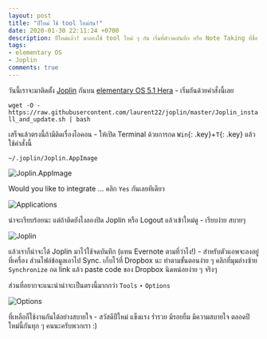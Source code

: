 ```yaml
---
layout: post
title: "ปีใหม่ ใช้ tool ใหม่กัน!"
date: 2020-01-30 22:11:24 +0700
description: ปีใหม่แล้ว! มาลองใช้ tool ใหม่ ๆ กัน เริ่มที่ตัวจดบันทึก หรือ Note Taking ที่ชื่อ Joplin นี่ไง - ก็เพราะปีนี้เราจะจดบันทึกกันให้เป็นนิสัย และก็มาช่วยกันทำปีนี้ให้ดี ให้น่าจดจำกันนะพวกเรา
tags:
- elementary OS
- Joplin
comments: true
---
```

วันนี้เราจะมาติดตั้ง [Joplin](https://joplinapp.org/) กันบน [elementary OS 5.1 Hera](https://elementary.io/) - เริ่มกันด้วยคำสั่งนี้เลย

`wget -O - https://raw.githubusercontent.com/laurent22/joplin/master/Joplin_install_and_update.sh | bash`

เสร็จแล้วตรงนี้ถ้ามีติดเรื่องไอคอน - ให้เปิด Terminal ด้วยการกด `Win`{: .key}+`T`{: .key} แล้วใช้คำสั่งนี้

`~/.joplin/Joplin.AppImage`

![Joplin.AppImage](https://res.cloudinary.com/sdees-reallife/image/upload/v1578323852/Screenshot_from_2020-01-06_21.02.32.png)

Would you like to integrate ... คลิก `Yes` กันเลยทีเดียว

![Applications](https://res.cloudinary.com/sdees-reallife/image/upload/v1578323862/Screenshot_from_2020-01-06_21.03.31.png)

น่าจะเรียบร้อยนะ แต่ถ้าติดยังไงลองปิด Joplin หรือ Logout แล้วเข้าใหม่ดู - เรียบง่าย สบายๆ

![Joplin](https://res.cloudinary.com/sdees-reallife/image/upload/v1578323881/Screenshot_from_2020-01-06_21.12.51.png)

แล้วเราก็น่าจะได้ Joplin มาไว้ใช้จดบันทึก (แทน Evernote ตามที่ว่าไง!) - สำหรับตัวแอพจะลงอยู่ที่เครื่อง ส่วนไฟล์ข้อมูลเอาไป Sync. เก็บไว้ที่ Dropbox นะ ทำตามขั้นตอนง่าย ๆ คลิกที่มุมล่างซ้าย `Synchronize` กด link แล้ว paste code ของ Dropbox นิดหน่อยง่าย ๆ จริงๆ

ส่วนที่อยากจะแนะนำน่าจะเป็นตรงนี้มากกว่า `Tools` ‣ `Options`

![Options](https://res.cloudinary.com/sdees-reallife/image/upload/v1578323892/Screenshot_from_2020-01-06_21.27.02.png)

ที่เหลือก็ใช้งานกันได้อย่างสบายใจ - สวัสดีปีใหม่ แข็งแรง ร่ำรวย มีรอยยิ้ม มีความสบายใจ ตลอดปีใหม่นี้กันทุก ๆ คนนะครับพวกเรา :)
